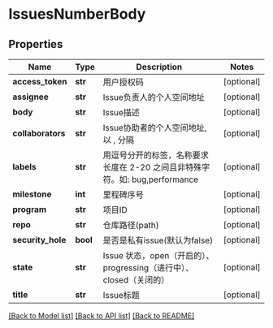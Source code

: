 # IssuesNumberBody

## Properties
Name | Type | Description | Notes
------------ | ------------- | ------------- | -------------
**access_token** | **str** | 用户授权码 | [optional] 
**assignee** | **str** | Issue负责人的个人空间地址 | [optional] 
**body** | **str** | Issue描述 | [optional] 
**collaborators** | **str** | Issue协助者的个人空间地址, 以 , 分隔 | [optional] 
**labels** | **str** | 用逗号分开的标签，名称要求长度在 2-20 之间且非特殊字符。如: bug,performance | [optional] 
**milestone** | **int** | 里程碑序号 | [optional] 
**program** | **str** | 项目ID | [optional] 
**repo** | **str** | 仓库路径(path) | [optional] 
**security_hole** | **bool** | 是否是私有issue(默认为false) | [optional] 
**state** | **str** | Issue 状态，open（开启的）、progressing（进行中）、closed（关闭的） | [optional] 
**title** | **str** | Issue标题 | [optional] 

[[Back to Model list]](../README.md#documentation-for-models) [[Back to API list]](../README.md#documentation-for-api-endpoints) [[Back to README]](../README.md)

